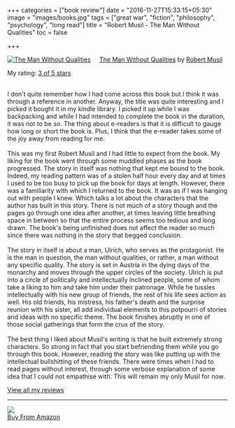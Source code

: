 +++
categories = ["book review"]
date = "2016-11-27T15:33:15+05:30"
image = "images/books.jpg"
tags = ["great war", "fiction", "philosophy", "psychology", "long read"]
title = "Robert Musil - The Man Without Qualities"
toc = false

+++

<a href="https://www.goodreads.com/book/show/527756.The_Man_Without_Qualities" style="float: left; padding-right: 20px"><img border="0" alt="The Man Without Qualities" src="https://images.gr-assets.com/books/1327330533m/527756.jpg" /></a><a href="https://www.goodreads.com/book/show/527756.The_Man_Without_Qualities">The Man Without Qualities</a> by <a href="https://www.goodreads.com/author/show/16747.Robert_Musil">Robert Musil</a><br/>

My rating: <a href="https://www.goodreads.com/review/show/1098253729">3 of 5 stars</a><br /><br />

I don't quite remember how I had come across this book but I think it was through a reference in another. Anyway, the title was quite interesting and I picked it bought it in my kindle library. I picked it up while I was backpacking and while I had intended to complete the book in the duration, it was not to be so. The thing about e-readers is that it is difficult to gauge how long or short the book is. Plus, I think that the e-reader takes some of the joy away from reading for me.<br /><br />This was my first Robert Musil and I had little to expect from the book. My liking for the book went through some muddled phases as the book progressed. The story in itself was nothing that kept me bound to the book. Indeed, my reading pattern was of a stolen half hour every day and at times I used to be too busy to pick up the book for days at length. However, there was a familiarity with which I returned to the book. It was as if I was hanging out with people I knew. Which talks a lot about the characters that the author has built in this story. There is not much of a story though and the pages go through one idea after another, at times leaving little breathing space in between so that the entire process seems too tedious and long drawn. The book's being unfinished does not affect the reader so much since there was nothing in the story that begged conclusion.<br /><br />The story in itself is about a man, Ulrich, who serves as the protagonist. He is the man in question, the man without qualities, or rather, a man without any specific quality. The story is set in Austria in the dying days of the monarchy and moves through the upper circles of the society. Ulrich is put into a circle of politically and intellectually inclined people, some of whom take a liking to him and take him under their patronage. While he tussles intellectually with his new group of friends, the rest of his life sees action as well. His old friends, his mistress, his father's death and the surprise reunion with his sister, all add individual elements to this potpourri of stories and ideas with no specific theme. The book finishes abruptly in one of those social gatherings that form the crux of the story.<br /><br />The best thing I liked about Musil's writing is that he built extremely strong characters. So strong in fact that you start befriending them while you go through this book. However, reading the story was like putting up with the intellectual bullshitting of these friends. There were times when I had to read pages without interest, through some verbose explanation of some idea that I could not empathise with. This will remain my only Musil for now.

<a href="https://www.goodreads.com/review/list/20996466-karan-gupta">View all my reviews</a>

<hr />

<p class="unscaledimg">
	<a target="_blank"  href="https://www.amazon.in/gp/product/1447211871/ref=as_li_tl?ie=UTF8&camp=3638&creative=24630&creativeASIN=1447211871&linkCode=as2&tag=readings0c-21&linkId=d6c5b0542cea403a4df1d8638564715b"><img border="0" src="//ws-in.amazon-adsystem.com/widgets/q?_encoding=UTF8&MarketPlace=IN&ASIN=1447211871&ServiceVersion=20070822&ID=AsinImage&WS=1&Format=_SL110_&tag=readings0c-21" ><br/>Buy From Amazon</a><img src="//ir-in.amazon-adsystem.com/e/ir?t=readings0c-21&l=am2&o=31&a=1447211871" width="1" height="1" border="0" alt="" style="border:none !important; margin:0px !important;" />
</p>